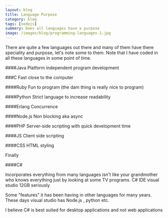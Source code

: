 ```yaml
---
layout: blog
title: Language Purpose
category: blog
tags: [nodejs]  
summery: Does all languages have a purpose
image: /images/blog/programming-languages-1.jpg
---
```


There are quite a few languages out there and many of them have there
speciality and purpose, let's note some to them. Note that I have coded in all these languages in some point of time.


####Java
Platform independent program development


###C
Fast close to the computer


####Ruby
Fun to program (the dam thing is really nice to program)


####Python
Strict language to increase readability



####Erlang
Concurrence


####Node.js
Non blocking aka async


####PHP
Server-side scripting with quick development time


####JS
Client side scripting


####CSS
HTML styling 



Finally

####C#

Incorporates everything from many languages isn't like your grandmother who knows everything 
just by looking at some TV programs.  C# IDE visual studio 12GB seriously 


Some "features" it has been having in other languages for many years.
These days visual studio has Node.js , python etc.

I believe C# is best suited for desktop applications and not web applications 
